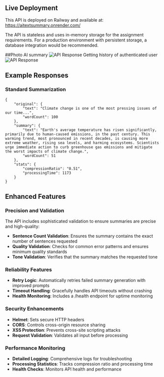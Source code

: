 ## Live Deployment

This API is deployed on Railway and available at:
https://aitextsummary.onrender.com/

The API is stateless and uses in-memory storage for the assignment requirements.
For a production environment with persistent storage, a database integration 
would be recommended.

##Photo
AI summary 
![API Response](https://private-user-images.githubusercontent.com/118610480/472665045-c9ffe994-fd7a-4c3c-99ae-b4bd8a2b813c.png?jwt=eyJhbGciOiJIUzI1NiIsInR5cCI6IkpXVCJ9.eyJpc3MiOiJnaXRodWIuY29tIiwiYXVkIjoicmF3LmdpdGh1YnVzZXJjb250ZW50LmNvbSIsImtleSI6ImtleTUiLCJleHAiOjE3NTM5MDIyODksIm5iZiI6MTc1MzkwMTk4OSwicGF0aCI6Ii8xMTg2MTA0ODAvNDcyNjY1MDQ1LWM5ZmZlOTk0LWZkN2EtNGMzYy05OWFlLWI0YmQ4YTJiODEzYy5wbmc_WC1BbXotQWxnb3JpdGhtPUFXUzQtSE1BQy1TSEEyNTYmWC1BbXotQ3JlZGVudGlhbD1BS0lBVkNPRFlMU0E1M1BRSzRaQSUyRjIwMjUwNzMwJTJGdXMtZWFzdC0xJTJGczMlMkZhd3M0X3JlcXVlc3QmWC1BbXotRGF0ZT0yMDI1MDczMFQxODU5NDlaJlgtQW16LUV4cGlyZXM9MzAwJlgtQW16LVNpZ25hdHVyZT0zNjZmZGI0ZTY1NzZhOGM4YWFhMjU5NGQxMTI2MmI0MzA0YmQzY2Y4OTJlZGRlMWZjNTgxMTE3Zjk2MTc5N2VlJlgtQW16LVNpZ25lZEhlYWRlcnM9aG9zdCJ9.PKouwIH1xsltyfcKXCkC2m37MgDCtqVPvmDFWXTBrdM)
Getting history of authenticated user
![API Response](https://private-user-images.githubusercontent.com/118610480/472666086-ff0622cb-9274-440e-bf93-38c5fd4a6699.png?jwt=eyJhbGciOiJIUzI1NiIsInR5cCI6IkpXVCJ9.eyJpc3MiOiJnaXRodWIuY29tIiwiYXVkIjoicmF3LmdpdGh1YnVzZXJjb250ZW50LmNvbSIsImtleSI6ImtleTUiLCJleHAiOjE3NTM5MDI0ODgsIm5iZiI6MTc1MzkwMjE4OCwicGF0aCI6Ii8xMTg2MTA0ODAvNDcyNjY2MDg2LWZmMDYyMmNiLTkyNzQtNDQwZS1iZjkzLTM4YzVmZDRhNjY5OS5wbmc_WC1BbXotQWxnb3JpdGhtPUFXUzQtSE1BQy1TSEEyNTYmWC1BbXotQ3JlZGVudGlhbD1BS0lBVkNPRFlMU0E1M1BRSzRaQSUyRjIwMjUwNzMwJTJGdXMtZWFzdC0xJTJGczMlMkZhd3M0X3JlcXVlc3QmWC1BbXotRGF0ZT0yMDI1MDczMFQxOTAzMDhaJlgtQW16LUV4cGlyZXM9MzAwJlgtQW16LVNpZ25hdHVyZT01NjQ3YjNhY2VlNjk0MTkwYWM2ODQ0NjgxYjgwZGZjMGE2MjZhMDhkOGZlNmQwYTlkNjEwNjRkMTlhM2VjMDQxJlgtQW16LVNpZ25lZEhlYWRlcnM9aG9zdCJ9.oLJDSHwVrWxtRAFFDqm3hd6ywUnQv-sFFi5DumB9jTc)
## Example Responses

### Standard Summarization
```
{
    "original": {
        "text": "Climate change is one of the most pressing issues of our time...",
        "wordCount": 100
    },
    "summary": {
        "text": "Earth's average temperature has risen significantly, primarily due to human-caused emissions, in the past century. This warming trend, most pronounced in recent decades, is causing more extreme weather, rising sea levels, and harming ecosystems. Scientists urge immediate action to curb greenhouse gas emissions and mitigate the worst impacts of climate change.",
        "wordCount": 51
    },
    "stats": {
        "compressionRatio": "0.51",
        "processingTime": 1173
    }
}
```
## Enhanced Features

### Precision and Validation

The API includes sophisticated validation to ensure summaries are precise and high-quality:

- **Sentence Count Validation**: Ensures the summary contains the exact number of sentences requested
- **Quality Validation**: Checks for common error patterns and ensures minimum quality standards
- **Tone Validation**: Verifies that the summary matches the requested tone

### Reliability Features

- **Retry Logic**: Automatically retries failed summary generation with improved prompts
- **Timeout Handling**: Gracefully handles API timeouts without crashing
- **Health Monitoring**: Includes a /health endpoint for uptime monitoring

### Security Enhancements

- **Helmet**: Sets secure HTTP headers
- **CORS**: Controls cross-origin resource sharing
- **XSS Protection**: Prevents cross-site scripting attacks
- **Request Validation**: Validates all input before processing

### Performance Monitoring

- **Detailed Logging**: Comprehensive logs for troubleshooting
- **Processing Statistics**: Tracks compression ratio and processing time
- **Health Checks**: Monitors API health and performance
